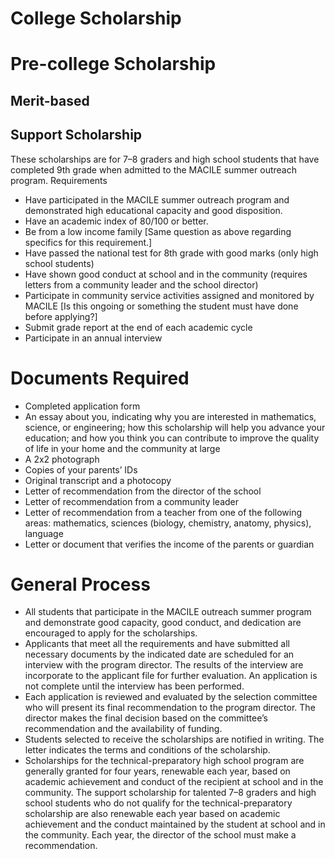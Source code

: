#	College Scholarship

#	Pre-college Scholarship

## Merit-based

## Support Scholarship

These scholarships are for 7–8 graders and high school students that have completed 9th grade when admitted to the MACILE summer outreach program.
Requirements

* Have participated in the MACILE summer outreach program and demonstrated high educational capacity and good disposition.
* Have an academic index of 80/100 or better.
* Be from a low income family [Same question as above regarding specifics for this requirement.]
* Have passed the national test for 8th grade with good marks (only high school students)
* Have shown good conduct at school and in the community (requires letters from a community leader and the school director)
* Participate in community service activities assigned and monitored by MACILE [Is this ongoing or something the student must have done before applying?]
* Submit grade report at the end of each academic cycle
* Participate in an annual interview

# Documents Required

* Completed application form
* An essay about you, indicating why you are interested in mathematics, science, or engineering; how this scholarship will help you advance your education; and how you think you can contribute to improve the quality of life in your home and the community at large
* A 2x2 photograph
* Copies of your parents’ IDs
* Original transcript and a photocopy
* Letter of recommendation from the director of the school
* Letter of recommendation from a community leader
* Letter of recommendation from a teacher from one of the following areas: mathematics, sciences (biology, chemistry, anatomy, physics), language
* Letter or document that verifies the income of the parents or guardian

# General Process

* All students that participate in the MACILE outreach summer program and demonstrate good capacity, good conduct, and dedication are encouraged to apply for the scholarships.
* Applicants that meet all the requirements and have submitted all necessary documents by the indicated date are scheduled for an interview with the program director. The results of the interview are incorporate to the applicant file for further evaluation. An application is not complete until the interview has been performed.
* Each application is reviewed and evaluated by the selection committee who will present its final recommendation to the program director. The director makes the final decision based on the committee’s recommendation and the availability of funding.
* Students selected to receive the scholarships are notified in writing. The letter indicates the terms and conditions of the scholarship.
* Scholarships for the technical-preparatory high school program are generally granted for four years, renewable each year, based on academic achievement and conduct of the recipient at school and in the community. The support scholarship for talented 7–8 graders and high school students who do not qualify for the technical-preparatory scholarship are also renewable each year based on academic achievement and the conduct maintained by the student at school and in the community. Each year, the director of the school must make a recommendation.

